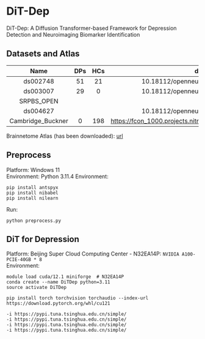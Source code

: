 # DiT-Dep
DiT-Dep: A Diffusion Transformer-based Framework for Depression Detection and Neuroimaging Biomarker Identification

## Datasets and Atlas
| Name | DPs | HCs | doi |
| :-:  | :-: | :-: | :-: |
|ds002748|51|21|10.18112/openneuro.ds002748.v1.0.5|
|ds003007|29|0|10.18112/openneuro.ds003007.v1.0.1|
|SRPBS_OPEN||||
|ds004627|||10.18112/openneuro.ds004627.v1.1.0|
|Cambridge_Buckner|0|198|https://fcon_1000.projects.nitrc.org/fcpClassic/FcpTable.html|

Brainnetome Atlas (has been downloaded): [url](https://atlas.brainnetome.org/download.html)

## Preprocess
Platform: Windows 11 <br>
Environment: Python 3.11.4
Environment: 
``` shell
pip install antspyx
pip install nibabel
pip install nilearn
```
Run: 
``` shell
python preprocess.py
```

## DiT for Depression
Platform: Beijing Super Cloud Computing Center - N32EA14P: `NVIDIA A100-PCIE-40GB * 8` <br>
Environment: 
``` shell
module load cuda/12.1 miniforge  # N32EA14P
conda create --name DiTDep python=3.11
source activate DiTDep

pip install torch torchvision torchaudio --index-url https://download.pytorch.org/whl/cu121

-i https://pypi.tuna.tsinghua.edu.cn/simple/ 
-i https://pypi.tuna.tsinghua.edu.cn/simple/ 
-i https://pypi.tuna.tsinghua.edu.cn/simple/ 
-i https://pypi.tuna.tsinghua.edu.cn/simple/ 
```